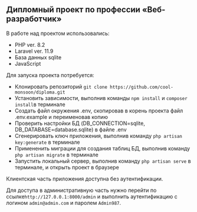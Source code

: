 ## Дипломный проект по профессии «Веб-разработчик»

В работе над проектом использовались:

* PHP ver. 8.2
* Laravel ver. 11.9
* База данных sqlite
* JavaScript


Для запуска проекта потребуется:

* Клонировать репозиторий `git clone https://github.com/cool-monsoon/diploma.git`
* Установить зависимости, выполнив команды `npm install` и `composer install`в терминале
* Создать файл окружения .env, скопировав в корень проекта файл .env.example и переименовав копию
* Проверить настройки БД (DB_CONNECTION=sqlite, DB_DATABASE=database.sqlite) в файле .env
* Сгенерировать ключ приложения, выполнив команду `php artisan key:generate` в терминале
* Примененить миграции для создания таблиц БД, выполнив команду `php artisan migrate` в терминале
* Запустить локальный сервер, выполнив команду `php artisan serve` в терминале, и открыть проект в браузере


Клиентская часть приложения доступна без аутентификации.

Для доступа в административную часть нужно перейти по ссылке`http://127.0.0.1:8000/admin` и выполнить аутентификацию с логином `admin@admin.com` и паролем `Admin987`.

